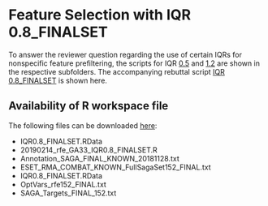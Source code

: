 # Feature Selection with IQR 0.8_FINALSET
To answer the reviewer question regarding the use of certain IQRs for nonspecific feature prefiltering, the scripts for IQR [0.5](../../Paper/Rebuttal/Feature%20Selection%20different%20IQRs/SAGA_FeatureSelection_IQR0.5_GA40/README.md) and [1.2](../../Paper/Rebuttal/Feature%20Selection%20different%20IQRs/SAGA_FeatureSelection_IQR1.2_GA40/README.md)  are shown in the respective subfolders. The accompanying rebuttal script [IQR 0.8_FINALSET](./20190214_rfe_GA33_IQR0.8_FINALSET) is shown here.

## Availability of R workspace file

The following files can be downloaded [here](https://owncloud.gwdg.de/index.php/s/51YOEzkONgdnRSA):
*	IQR0.8_FINALSET.RData
*	20190214_rfe_GA33_IQR0.8_FINALSET.R
*	Annotation_SAGA_FINAL_KNOWN_20181128.txt
*	ESET_RMA_COMBAT_KNOWN_FullSagaSet152_FINAL.txt
*	IQR0.8_FINALSET.RData
*	OptVars_rfe152_FINAL.txt
*	SAGA_Targets_FINAL_152.txt
